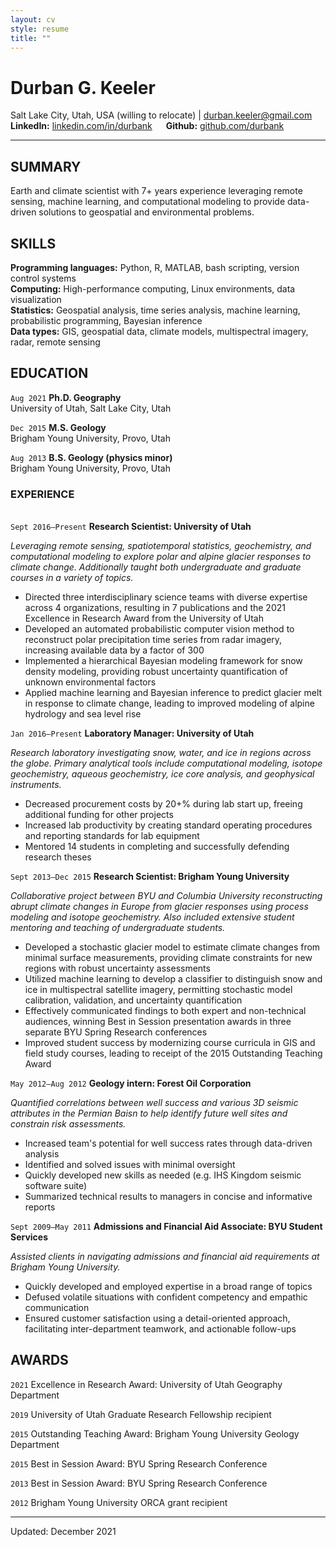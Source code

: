 ```yaml
---
layout: cv
style: resume
title: ""
---
```


# Durban G. Keeler

Salt Lake City, Utah, USA (willing to relocate) \| durban.keeler@gmail.com \
**LinkedIn:** [linkedin.com/in/durbank](https://linkedin.com/in/durbank) &emsp; **Github:** [github.com/durbank](https://github.com/durbank)
<!-- [Email](durban.keeler@gmail.com) \| [Website](https://DrDurban.me) \| [GitHub](https://github.com/durbank) \| [LinkedIn](www.linkedin.com/in/durbank) -->

---

## SUMMARY

Earth and climate scientist with 7+ years experience leveraging remote sensing, machine learning, and computational modeling to provide data-driven solutions to geospatial and environmental problems.

## SKILLS

**Programming languages:** Python, R, MATLAB, bash scripting, version control systems \
**Computing:** High-performance computing, Linux environments, data visualization \
**Statistics:** Geospatial analysis, time series analysis, machine learning, probabilistic programming, Bayesian inference \
**Data types:** GIS, geospatial data, climate models, multispectral imagery, radar, remote sensing

## EDUCATION

`Aug 2021`
**Ph.D. Geography**\
University of Utah, Salt Lake City, Utah

`Dec 2015`
**M.S. Geology**\
Brigham Young University, Provo, Utah

`Aug 2013`
**B.S. Geology (physics minor)**\
Brigham Young University, Provo, Utah

### EXPERIENCE

\
`Sept 2016–Present`
**Research Scientist: University of Utah**

*Leveraging remote sensing, spatiotemporal statistics, geochemistry, and computational modeling to explore polar and alpine glacier responses to climate change.
Additionally taught both undergraduate and graduate courses in a variety of topics.*

- Directed three interdisciplinary science teams with diverse expertise across 4 organizations, resulting in 7 publications and the 2021 Excellence in Research Award from the University of Utah
- Developed an automated probabilistic computer vision method to reconstruct polar precipitation time series from radar imagery, increasing available data by a factor of 300
- Implemented a hierarchical Bayesian modeling framework for snow density modeling, providing robust uncertainty quantification of unknown environmental factors
- Applied machine learning and Bayesian inference to predict glacier melt in response to climate change, leading to improved modeling of alpine hydrology and sea level rise

`Jan 2016–Present`
**Laboratory Manager: University of Utah**

*Research laboratory investigating snow, water, and ice in regions across the globe.
Primary analytical tools include computational modeling, isotope geochemistry, aqueous geochemistry, ice core analysis, and geophysical instruments.*

- Decreased procurement costs by 20+% during lab start up, freeing additional funding for other projects
- Increased lab productivity by creating standard operating procedures and reporting standards for lab equipment
- Mentored 14 students in completing and successfully defending research theses

`Sept 2013–Dec 2015`
**Research Scientist: Brigham Young University**

*Collaborative project between BYU and Columbia University reconstructing abrupt climate changes in Europe from glacier responses using process modeling and isotope geochemistry.
Also included extensive student mentoring and teaching of undergraduate students.*

- Developed a stochastic glacier model to estimate climate changes from minimal surface measurements, providing climate constraints for new regions with robust uncertainty assessments
- Utilized machine learning to develop a classifier to distinguish snow and ice in multispectral satellite imagery, permitting stochastic model calibration, validation, and uncertainty quantification
- Effectively communicated findings to both expert and non-technical audiences, winning Best in Session presentation awards in three separate BYU Spring Research conferences
- Improved student success by modernizing course curricula in GIS and field study courses, leading to receipt of the 2015 Outstanding Teaching Award

`May 2012–Aug 2012`
**Geology intern: Forest Oil Corporation**

*Quantified correlations between well success and various 3D seismic attributes in the Permian Baisn to help identify future well sites and constrain risk assessments.*

- Increased team's potential for well success rates through data-driven analysis
- Identified and solved issues with minimal oversight
- Quickly developed new skills as needed (e.g. IHS Kingdom seismic software suite)
- Summarized technical results to managers in concise and informative reports

`Sept 2009–May 2011`
**Admissions and Financial Aid Associate: BYU Student Services**

*Assisted clients in navigating admissions and financial aid requirements at Brigham Young University.*

- Quickly developed and employed expertise in a broad range of topics
- Defused volatile situations with confident competency and empathic communication
- Ensured customer satisfaction using a detail-oriented approach, facilitating inter-department teamwork, and actionable follow-ups

## AWARDS

`2021`
Excellence in Research Award: University of Utah Geography Department

`2019`
University of Utah Graduate Research Fellowship recipient

`2015`
Outstanding Teaching Award: Brigham Young University Geology Department

`2015`
Best in Session Award: BYU Spring Research Conference

`2013`
Best in Session Award: BYU Spring Research Conference

`2012`
Brigham Young University ORCA grant recipient

<!-- `2006`
ConocoPhillips Scholarship recipient

`2004`
VFW Voice of Democracy Scholarship recipient -->

---

Updated: December 2021
